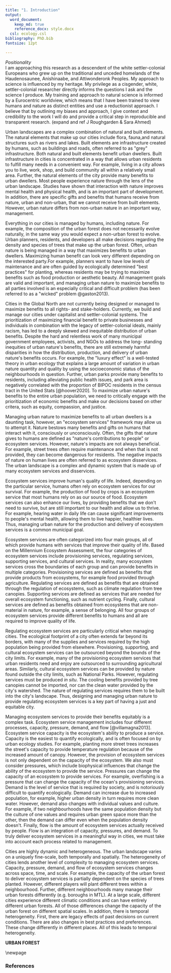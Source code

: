 ```yaml
---
title: "1. Introduction"
output: 
  word_document:
    keep_md: true 
    reference_docx: style.docx
  csl: ecology.csl
bibliography: PhD.bib
fontsize: 12pt

---
```


*Positionality*  
I am approaching this research as a descendent of the white settler-colonial 
Europeans who grew up on the traditional and unceded homelands of the Haudenosaunee, 
Anishinaabe, and Attiwonderonk Peoples. My approach to science is influenced by my heritage. 
My privilege as a cisgender, white, settler-colonial researcher directly 
informs the questions I ask and the science I produce. My training and approach 
to natural science is informed by a Eurocentric worldview, which means that I 
have been trained to view humans and nature as distinct entities and use a 
reductionist approach. I believe that by outlining my biases and approach, I give 
context and credibility to the work I will do and provide a critical step in 
reproducible and transparent research. (expand and ref J Roughgarden & Sara Ahmed)     




Urban landscapes are a complex combination of natural and built elements. The 
natural elements that make up our cities include flora, fauna,and natural structures
such as rivers and lakes. Built elements are infrastructure created 
by humans, such as buildings and roads, often referred to as "grey" 
infrastructure. Both natural and built elements benefit urban dwellers. Built 
infrastructure in cities is concentrated in a way that allows urban residents to 
fulfill many needs in a convenient way. For example, living in a city 
allows you to live, work, shop, and build community all within a relatively small 
area. Further, the natural elements of the city provide many benefits to urban 
dwellers. Most people experience nature through the lens of the urban landscape. 
Studies have shown that interaction with nature improves mental health and 
physical health, and is an important part of development. In addition, there are 
specific gifts and benefits that humans receive from nature, urban and non-urban, 
that we cannot receive from built elements. However, urban nature differs from 
non-urban nature in an important way, management.  

Everything in our cities is managed by humans, including nature. 
For example, the composition of the urban forest does not necessarily 
evolve naturally, in the same way you would expect a non-urban forest to evolve. 
Urban planners, residents, and developers all make decisions regarding the 
density and species of trees that make up the urban forest. Often, urban nature 
is being managed in a way that maximizes benefits to urban dwellers. Maximizing 
human benefit can look very different depending on the interested party.For example,
planners want to have low levels of maintenance and are often guided by 
ecologically determined "best practices" for planting, whereas residents may be 
trying to maximize benefits such as food production or aesthetic beauty. 
All management goals are valid and important, and managing urban nature to 
maximize benefits to all parties involved is an especially critical and 
difficult problem (has been referred to as a "wicked" problem @gaston2013).  

Cities in the Global North are not currently being designed or managed to maximize 
benefits to all rights- and stake-holders. Currently, we build and manage our 
cities under capitalist and settler-colonial systems. The prioritization of 
maximizing financial benefit to private businesses and individuals in combination with the 
legacy of settler-colonial ideals, mainly racism, has led to a deeply skewed and
inequitable distribution of urban benefits. Despite the hard and relentless work 
of many municipal government employees, activists, and NGOs to address the long-
standing inequities of urban nature's benefits, there are still extremely harmful
disparities in how the distribution, production, and delivery of urban nature's 
benefits occurs. For example, the "luxury effect" is  a well-tested theory in 
urban ecology that explains a large amount of variation in urban nature quantity 
and quality by using the socioeconomic status of the neighbourhoods in 
question. Further, urban parks provide many benefits to residents, including 
alleviating public health issues, and park area is negatively correlated with 
the proportion of BIPOC residents in the census tract in the United Stats [@hoover2020]. 
To maximize urban nature's benefits to the entire urban population, we need to 
critically engage with the prioritization of economic benefits and make our 
decisions based on other critera, such as equity, compassion, and justice.   

Managing urban nature to maximize benefits to all urban dwellers is a daunting 
task, however, an "ecosystem services" framework may allow us to attempt it. 
Nature bestows many benefits and gifts on humans that interact with it, 
consciously or unconsciously. Often, the gifts that nature gives to humans are 
defined as "nature's contributions to people" or ecosystem services. However, 
nature's impacts are not always beneficial. For example, street trees often 
require maintenance and when that is not provided, they can become dangerous for 
residents. The negative impacts of nature on human lives are often referred to 
as ecosystem disservices. The urban landscape is a complex and dynamic system 
that is made up of many ecosystem services and disservices.  

Ecosystem services improve human's quality of life. Indeed, depending on the 
particular service, humans often rely on ecosystem services for our survival. For 
example, the production of food by crops is an ecosystem service that most humans 
rely on as our source of food. Ecosystem services can also enhance our lives, by 
providing benefits that we don't need to survive, but are still important to our 
health and allow us to thrive. For example, hearing water in daily life can cause 
significant improvements to people's mental health, allowing them to live happier, 
healthier lives. Thus, managing urban nature for the production and delivery of 
ecosystem services is a common municipal goal.  

Ecosystem services are often categorized into four main groups, all of which 
provide humans with services that improve their quality of life. Based on the 
Millennium Ecosystem Assessment, the four categories of ecosystem services include 
provisioning services, regulating services, supporting services, and cultural services. 
In reality, many ecosystem services cross the boundaries of each group and can 
provide benefits in multiple categories. Provisioning services are defined as 
benefits that provide products from ecosystems, for example food provided 
through agriculture. Regulating services are defined as benefits that are 
obtained through the regulation of ecosystems, such as climate regulation from 
tree canopies. Supporting services are defined as services that are needed 
for overall ecosystem functioning, such as nutrient cycling. Finally, cultural 
services are defined as benefits obtained from ecosystems that are non-material 
in nature, for example, a sense of belonging. All four groups of ecosystem 
services provide different benefits to humans and all are required to improve 
quality of life.  

Regulating ecosystem services are particularly critical when managing cities. The 
ecological footprint of a city often extends far beyond its borders, with many of 
the supplies and services required by the high population being provided from 
elsewhere. Provisioning, supporting, and cultural ecosystem services  can be 
outsourced beyond the bounds of the city limits. For example, many of the 
provisioning ecosystem services that urban residents need and enjoy are 
outsourced to surrounding agricultural areas. Similarly, cultural ecosystem services 
can be provided by nature found outside the city limits, such as National Parks. 
However, regulating services must be produced *in situ*. The cooling benefits 
provided by tree canopies cannot be imported, nor can the clean water provided by 
the city's watershed. The nature of regulating services requires them to be built 
into the city's landscape. Thus, designing and managing urban nature to provide 
regulating ecosystem services is a key part of having a just and equitable city.  

Managing ecosystem services to provide their benefits equitably is a complex task. 
Ecosystem service management includes four different processes, capacity, pressure, 
demand, and flow [@villamagna2013]. Ecosystem service capacity is the ecosystem's 
ability to produce a service. Capacity is the easiest to quantify ecologically, 
and is often focused on by urban ecology studies. For example, planting more 
street trees increases the street's capacity to provide temperature regulation 
because of the increased amount of canopy. However, the provision of ecosystem 
services is not only dependent on the capacity of the ecosystem. We also must 
consider pressures, which include biophysical influences that change the ability 
of the ecosystem to provide the service. Pressures can change the capacity of an 
ecosystem to provide services. For example, overfishing is a pressure that can 
change the capacity of the ocean's provisioning services. Demand is the level of 
service that is required by society, and is notoriously difficult to quantify ecologically. 
Demand can increase due to increased population, for example, higher urban 
density in turn requires more clean water. However, demand also changes with 
individual values and culture. For example, if two neighbourhoods have the same 
population density but the culture of one values and requires urban green space 
more than the other, then the demand can differ even when the population density 
doesn't. Finally, flow is the amount of ecosystem services actually received by 
people. Flow is an integration of capacity, pressures, and demand. To truly deliver
ecosystem services in a meaningful way in cities, we must take into account each 
process related to management.  

Cities are highly dynamic and heterogeneous. The urban landscape varies on a 
uniquely fine-scale, both temporally and spatially. The heterogeneity of cities 
lends another level of complexity to managing ecosystem services. Capacity, 
pressure, demand, and flow of ecosystem services changes across space, time, and 
scale. For example, the capacity of the urban forest to deliver ecosystem services 
is partially dependent on the species of trees planted. However, different players 
will plant different trees within a neighbourhood. Further, different neighbourhoods 
many manage their urban forests differently (e.g. boroughs in MTL). At a large scale, 
different cities experience different climatic conditions and can have entirely 
different urban forests. All of those differences change the capacity of the urban 
forest on different spatial scales. In addition, there is temporal heterogeneity. 
First, there are legacy effects of past decisions on current conditions. There are 
also changes in best practices and preferences. These change differently in 
different places. All of this leads to temporal heterogeneity.  

**URBAN FOREST**















\newpage
### References
